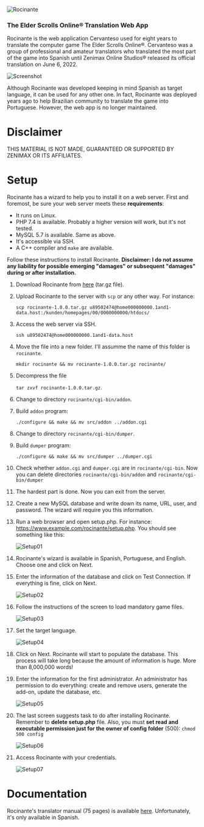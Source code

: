 ![Rocinante](images/rocinante-black-logo.png)

### The Elder Scrolls Online® Translation Web App

Rocinante is the web application Cervanteso used for eight years to translate the computer game The Elder Scrolls Online®. Cervanteso was a group of professional and amateur translators who translated the most part of the game into Spanish until Zenimax Online Studios® released its official translation on June 6, 2022.

![Screenshot](doc/setup/cervanteso.png)
    
Although Rocinante was developed keeping in mind Spanish as target language, it can be used for any other one. In fact, Rocinante was deployed years ago to help Brazilian community to translate the game into Portuguese. However, the web app is no longer maintained. 

# Disclaimer

THIS MATERIAL IS NOT MADE, GUARANTEED OR SUPPORTED BY ZENIMAX OR ITS AFFILIATES.

# Setup

Rocinante has a wizard to help you to install it on a web server. First and foremost, be sure your web server meets these **requirements**:
  - It runs on Linux.
  - PHP 7.4 is available. Probably a higher version will work, but it's not tested.
  - MySQL 5.7 is available. Same as above.
  - It's accessible via SSH.
  - A C++ compiler and `make` are available.

Follow these instructions to install Rocinante. **Disclaimer: I do not assume any liability for possible emerging "damages" or subsequent "damages" during or after installation.**
1. Download Rocinante from [here](https://github.com/helmantika/rocinante/releases/tag/v1.0.0) (tar.gz file).
2. Upload Rocinante to the server with `scp` or any other way. For instance:
 
   `scp rocinante-1.0.0.tar.gz u89502474@home000000000.1and1-data.host:/kunden/homepages/00/0000000000/htdocs/`
3. Access the web server via SSH.

   `ssh u89502474@home000000000.1and1-data.host`
4. Move the file into a new folder. I'll assumme the name of this folder is `rocinante`.

   `mkdir rocinante && mv rocinante-1.0.0.tar.gz rocinante/`
5. Decompress the file

   `tar zxvf rocinante-1.0.0.tar.gz`.
6. Change to directory `rocinante/cgi-bin/addon`.
7. Build `addon` program:

   `./configure && make && mv src/addon ../addon.cgi`
9. Change to directory `rocinante/cgi-bin/dumper`.
10. Build `dumper` program:

    `./configure && make && mv src/dumper ../dumper.cgi`
11. Check whether `addon.cgi` and `dumper.cgi` are in `rocinante/cgi-bin`. Now you can delete directories `rocinante/cgi-bin/addon` and `rocinante/cgi-bin/dumper`
12. The hardest part is done. Now you can exit from the server.
13. Create a new MySQL database and write down its name, URL, user, and password. The wizard will require you this information.
14. Run a web browser and open setup.php. For instance: https://www.example.com/rocinante/setup.php. You should see something like this:

    ![Setup01](doc/setup/setup01.png)
15. Rocinante's wizard is available in Spanish, Portuguese, and English. Choose one and click on Next.
16. Enter the information of the database and click on Test Connection. If everything is fine, click on Next.

    ![Setup02](doc/setup/setup02.png)
17. Follow the instructions of the screen to load mandatory game files.

    ![Setup03](doc/setup/setup03.png)
18. Set the target language.

    ![Setup04](doc/setup/setup04.png)
19. Click on Next. Rocinante will start to populate the database. This process will take long because the amount of information is huge. More than 8,000,000 words!
20. Enter the information for the first administrator. An administrator has permission to do everything: create and remove users, generate the add-on, update the database, etc.

    ![Setup05](doc/setup/setup05.png)
21. The last screen suggests task to do after installing Rocinante. Remember to **delete setup.php** file. Also, you must **set read and executable permission just for the owner of config folder** (500): `chmod 500 config`

    ![Setup06](doc/setup/setup06.png)
22. Access Rocinante with your credentials.

    ![Setup07](doc/setup/setup07.png)

# Documentation

Rocinante's translator manual (75 pages) is available [here](https://github.com/helmantika/rocinante/tree/main/doc/Manual%20del%20traductor). Unfortunately, it's only available in Spanish.
